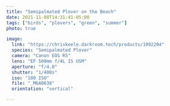 ```yaml
---
title: "Semipalmated Plover on the Beach"
date: 2021-11-08T14:31:41-05:00
tags: ["birds", "plovers", "green", "summer"]
photo: true

image:
  link: "https://chriskeele.darkroom.tech/products/1092204"
  species: "Semipalmated Plover"
  camera: "Canon EOS R5"
  lens: "EF 500mm f/4L IS USM"
  aperture: "f/4.0"
  shutter: "1/400s"
  iso: "100 ISO"
  file: "_M6A0638"
  orientation: "vertical"

---
```

